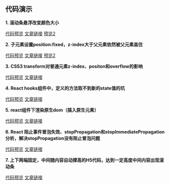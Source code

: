 ## 代码演示

**1. 滚动条悬浮改变颜色大小**

  [代码预览](https://codepen.io/wqh/pen/NWGadOj) 
  [文章链接](https://blog.csdn.net/dKnightL/article/details/89285813)
  [预览2](http://htmlpreview.github.io/?https://github.com/DeathKL/Demo/blob/master/scroll.html) 

**2. 子元素设置position:fixed，z-index大于父元素依然被父元素盖住**

  [代码预览](https://codepen.io/wqh/pen/vYNegzY) 
  [文章链接](https://blog.csdn.net/dKnightL/article/details/89285813)
  [预览2](http://htmlpreview.github.io/?https://github.com/DeathKL/Demo/blob/master/overflow.html) 

**3. CSS3 transform对普通元素z-index、positon和overflow的影响**

  [代码预览](https://codepen.io/wqh/pen/yLYzgMX) 
  [文章链接](https://blog.csdn.net/dKnightL/article/details/96480903)

**4. React hooks组件中，定义的方法取不到新的state值的坑**

  [代码预览](https://codepen.io/Lik_Lit/pen/jOPJbbG) 
  [文章链接](https://blog.csdn.net/dKnightL/article/details/105241005) 

**5. react组件下渲染原生dom（插入原生元素）**

  [代码预览](https://codepen.io/wqh/pen/YzyrNXB) 
  [文章链接](https://blog.csdn.net/dKnightL/article/details/105041710)

**6. React 阻止事件冒泡失效、stopPropagation和stopImmediatePropagation分析，解决stopPropagation没有阻止冒泡问题**

  [代码预览](https://codepen.io/wqh/pen/OJLROMW) 
  [文章链接](https://blog.csdn.net/dKnightL/article/details/99844659)

**7. 上下两端固定，中间随内容自动撑高的H5代码，达到一定高度中间内容出现滚动条**

  [代码预览](https://codepen.io/wqh/pen/OJyxWzM) 
  [文章链接](https://blog.csdn.net/dKnightL/article/details/96480903)


